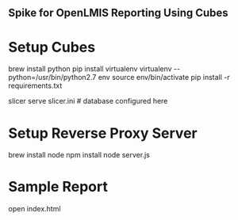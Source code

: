 Spike for OpenLMIS Reporting Using Cubes
----------------------------------------


Setup Cubes
===========

brew install python
pip install virtualenv
virtualenv --python=/usr/bin/python2.7 env
source env/bin/activate
pip install -r requirements.txt

slicer serve slicer.ini  # database configured here


Setup Reverse Proxy Server
==========================

brew install node
npm install
node server.js


Sample Report
=============

open index.html
